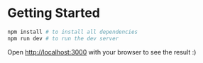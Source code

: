 # Getting Started

```bash
npm install # to install all dependencies
npm run dev # to run the dev server
```

Open [http://localhost:3000](http://localhost:3000) with your browser to see the result :)
